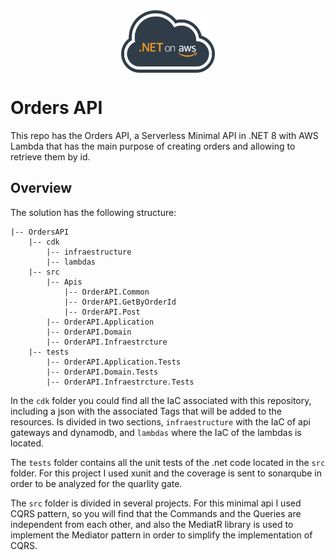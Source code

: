 <div align='center'>
<img src="./images/dotnet-on-aws.png" alt=".NET on AWS" title=".NET on AWS" width="150" height="100" style="display: block;margin-left: auto;margin-right: auto;" />
</div>

# Orders API

This repo has the Orders API, a Serverless Minimal API in .NET 8 with AWS Lambda that has the main purpose of creating orders and allowing to retrieve them by id.

## Overview

The solution has the following structure:

```
|-- OrdersAPI
    |-- cdk
        |-- infraestructure
        |-- lambdas
    |-- src
        |-- Apis
            |-- OrderAPI.Common
            |-- OrderAPI.GetByOrderId
            |-- OrderAPI.Post
        |-- OrderAPI.Application
        |-- OrderAPI.Domain
        |-- OrderAPI.Infraestrcture
    |-- tests
        |-- OrderAPI.Application.Tests
        |-- OrderAPI.Domain.Tests
        |-- OrderAPI.Infraestrcture.Tests
```

In the `cdk` folder you could find all the IaC associated with this repository, including a json with the associated Tags that will be added to the resources. Is divided in two sections, `infraestructure` with the IaC of api gateways and dynamodb, and `lambdas` where the IaC of the lambdas is located. 

The `tests` folder contains all the unit tests of the .net code located in the `src` folder. For this project I used xunit and the coverage is sent to sonarqube in order to be analyzed for the quarlity gate.

The `src` folder is divided in several projects. For this minimal api I used CQRS pattern, so you will find that the Commands and the Queries are independent from each other, and also the MediatR library is used to implement the Mediator pattern in order to simplify the implementation of CQRS. 